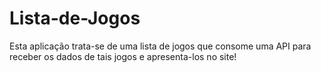 # Lista-de-Jogos
Esta aplicação trata-se de uma lista de jogos que consome uma API para receber os dados de tais jogos e apresenta-los no site!
